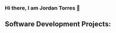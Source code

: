 ### Hi there, I am Jordan Torres 👋

<!--
**jortorres/jortorres** is a ✨ _special_ ✨ repository because its `README.md` (this file) appears on your GitHub profile.

Here are some ideas to get you started:

- 🔭 I’m currently working on building my company Field Resouces Group and continuous learning!!
- 🌱 I’m currently learning Python.
- 👯 I’m looking to collaborate on anything lol.
- 🤔 I’m looking for help with ...
- 💬 Ask me about anything.
- 📫 How to reach me: ...
- 😄 Pronouns: ...
- ⚡ Fun fact: ...
-->

<h2> Software Development Projects: </h2>
